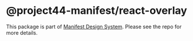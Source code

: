 # @project44-manifest/react-overlay

This package is part of [Manifest Design System](https://github.com/project44/manifest). Please see
the repo for more details.
